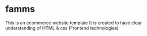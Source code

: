 # famms
This is an ecommerce website template
It is created to have clear understanding of HTML & css (Frontend technologies)
